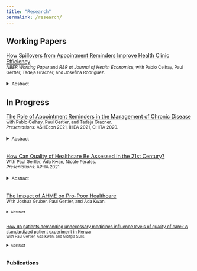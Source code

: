 ```yaml
---
title: "Research"
permalink: /research/
---
```


## Working Papers
[How Spillovers from Appointment Reminders Improve Health Clinic Efficiency](https://claireboone.github.io/files/Boone_Spillovers_NBER_2020.pdf) <br/>
<small>*NBER Working Paper* and *R&R at Journal of Health Economics*, with Pablo Celhay, Paul Gertler, Tadeja Gracner, and Josefina Rodriguez. </small> 
<details>
<summary><small>Abstract</small></summary>
<small>
Missed clinic appointments or no-shows burden health care systems through inefficient use of staff time and resources. Scheduling software combined with automatically sent appointment reminders shows promise to improve clinics’ management through timely cancellations and re-scheduling, but at-scale evidence is missing. We study a nationwide text message appointment reminder program in Chile implemented at primary care clinics for patients with chronic disease. Using longitudinal clinic-level data, we find that the program did not change the number of visits by chronic patients eligible to receive the reminder, but visits from other patients ineligible to receive reminders increased by 5.0% in the first year and 7.4% in the second. Clinics treating more chronic patients and those with a relatively younger patient population benefited more from the program. Scheduling systems combined with automatic appointment reminders were effective in increasing clinics’ ability to care for more patients, likely due to timely cancellations and re-scheduling.
</small>
</details>  
  
  
## In Progress
<u>The Role of Appointment Reminders in the Management of Chronic Disease</u> <br/>
<small> with Pablo Celhay, Paul Gertler, and Tadeja Gracner. <br/>
*Presentations:* ASHEcon 2021, iHEA 2021, CHITA 2020.  </small> 
<details>
<summary><small>Abstract</small></summary>
<small>
<u>Background:</u> Attending clinic appointments as scheduled is a key component of any attempt to improve control of chronic disease through regular access to screenings, prescriptions, and information from healthcare providers. Yet, appointment adherence remains low. Most common reasons for missing appointments include forgetting or confusing the date, time or location of the appointment; making Short Message Service (SMS) appointment reminders a promising tool to improve chronic care. Controlled or small pilot studies have previously shown efficacy of reminders short-term, but evidence on how their usage at-scale would affect control of chronic disease over time is missing. Here, we evaluate short and long-term effects of SMS appointment reminders sent at-scale on self-management of chronic disease. <br/>
<br/>  
<u>Methods:</u> We evaluate a nationwide program adopted across primary care clinics in Chile that through the electronic health record system automatically sends SMS appointment reminders (on time, date, and location) to patients diagnosed with diabetes (T2DM) and/or hypertension. This program began in 2015 and was phased in across clinics over several years (234 out of 341 by December 2018); allowing us to use a difference-in-differences approach with semesterly data. We first study the impact of SMS reminders on patients’ retention in primary care and the tests and treatment received at primary care visits. We also study medication adherence, hospitalizations, and in-hospital mortality, and conduct heterogeneity analyses by diagnosis (hypertension vs. T2DM). <br/>
<br/>  
<u>Data:</u> We use a unique panel dataset containing electronic health records from over 300,000 patients with chronic disease, 67% of whom attended clinics that implemented the SMS program by 2018. These data are linked at the patient level to medication withdrawals and hospitalizations, all observed from 2013-2018. We also match clinics by municipality to Chile’s 2015 National Socioeconomic Survey to obtain a rich set of municipality-level controls. <br/>
<br/>  
<u>Results:</u> SMS reminders improved use of primary care: patients with T2DM and hypertension were 3.9% and 7.6% more likely to attend a primary care visit each semester, respectively, than patients who did not receive reminders. This resulted in more frequent health monitoring: among patients with T2DM semesterly measurement of blood glucose and weight increased by 5.6% and 3.7% respectively. Patients who received SMS reminders had significantly higher medication adherence. They were also more likely to experience cardiovascular-related hospitalization - 36.1% for patients with T2DM and 18.7% for patients with hypertension - but less likely to die in-hospital, suggesting increased hospital use through referrals or hospitalization when relatively healthier compared to patients who did not receive reminders. <br/>
<br/>  
<u>Conclusion:</u> Our findings suggest that when implemented at scale SMS reminders show promise in improving chronic care and health; particularly for those who may need it the most (e.g., patients with poor metabolic health). We also provide evidence demonstrating that reducing patient drop-out with a simple and low-cost nudge can have meaningful positive effects on health monitoring, medication adherence, and in-hospital mortality. This is likely to be particularly true in a setting where attendance at primary care determines availability of any subsequent care such as prescriptions, tests, and specialist visits.
</small>
</details> <br/>


<u>How Can Quality of Healthcare Be Assessed in the 21st Century?</u>  
<small> With Paul Gertler, Ada Kwan, Nicole Perales.  
*Presentations:* APHA 2021.</small> 
<details>
<summary><small>Abstract</small></summary>
<small>
As governments commit to universal access to high quality care, questions related to improving quality are eclipsed by questions on how to define and measure quality. We draw from Donabedian’s conceptual framework, which categorizes quality of care dimensions into measurements of structures, processes, and outcomes, to comprehensively evaluate the impact of a randomized, at-scale quality of care improvement program for Kenya’s private sector. <br/>
 <br/> 
Across a sample of N=232 clinics, we collected comprehensive quality of care data using N=1195 standardized patient visits – the state-of-the-art method to assess provider practice, N=322 provider surveys with vignettes to measure knowledge, patient exit interviews, and household and clinic surveys. We use these data to examine a program’s effects on three quality of care dimensions: structures (e.g. sources), processes (e.g. diagnostic and treatment actions), and outcomes (e.g. client experience). <br/>
  <br/>
We found the program improved structures, but these improvements did not translate into better process quality. The program reduced correct care by 12% (p-value<0.05), but standardized patients, real clients, and households did not recognize any changes in quality due to the program. In our study setting where highly competent and well-stocked private providers gave lower quality of care, the Donabedian framework appeared comprehensive, but failed to pinpoint the drivers of process quality. By simultaneously examining structures, processes, and outcomes with multiple measurement methods, we conclude that a new quality of care framework is needed that accounts for market dynamics, accountability of providers, altruistic preferences of providers, effective targeting for the poor and marginalized, and ongoing quality monitoring.
</small>
</details><br/>    
  
  
<u>The Impact of AHME on Pro-Poor Healthcare</u>   
<small> With Joshua Gruber, Paul Gertler, and Ada Kwan.<br/>
<details>
<summary><small>Abstract</small></summary>
<small>
coming soon
</small>
</details><br/>  
  
<u>How do patients demanding unnecessary medicines influence levels of quality of care? A standardized patient experiment in Kenya</u> <br/>
<small> With Paul Gertler, Ada Kwan, and Giorgia Sulis.</small><br/>
<details>
<summary><small>Abstract</small></summary>
<small>
coming soon
</details><br/>    
  
  
## Publications


